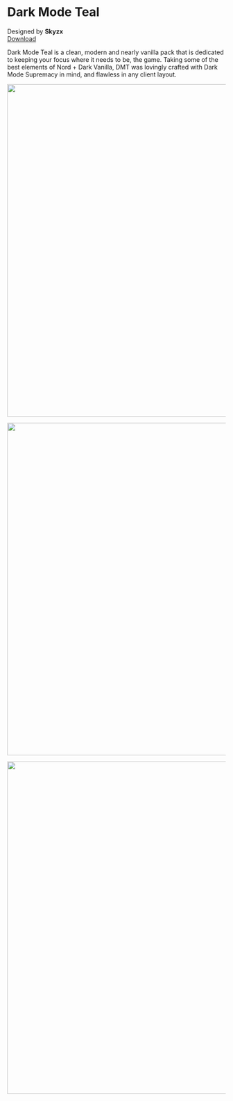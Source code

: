 # Dark Mode Teal
Designed by **Skyzx** <br/>
[Download](https://github.com/melkypie/resource-packs/archive/refs/heads/pack-dark-mode-teal.zip)

Dark Mode Teal is a clean, modern and nearly vanilla pack that is dedicated to keeping your focus where it needs to be, the game. Taking some of the best elements of Nord + Dark Vanilla, DMT was lovingly crafted with Dark Mode Supremacy in mind, and flawless in any client layout.

<img src="https://i.imgur.com/YwScOFL.png" width="765"><br/>


<img src="https://i.imgur.com/MYpdkH4.png" width="765"><br/>


<img src="https://i.imgur.com/EQTh6wK.png" width="765"><br/>